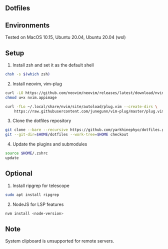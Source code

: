 Dotfiles
---

## Environments

Tested on MacOS 10.15, Ubuntu 20.04, Ubuntu 20.04 (wsl)

## Setup

1. Install zsh and set it as the default shell

```bash
chsh -s $(which zsh)
```

2. Install neovim, vim-plug

```bash
curl -LO https://github.com/neovim/neovim/releases/latest/download/nvim.appimage
chmod u+x nvim.appimage

curl -fLo ~/.local/share/nvim/site/autoload/plug.vim --create-dirs \
    https://raw.githubusercontent.com/junegunn/vim-plug/master/plug.vim
```

3. Clone the dotfiles repository

```bash
git clone --bare --recursive https://github.com/yarkhinephyo/dotfiles.git $HOME/dotfiles
git --git-dir=$HOME/dotfiles --work-tree=$HOME checkout
```

4. Update the plugins and submodules

```bash
source $HOME/.zshrc
update
```

## Optional

1. Install ripgrep for telescope

```bash
sudo apt install ripgrep
```

2. NodeJS for LSP features

```bash
nvm install <node-version>
```

## Note

System clipboard is unsupported for remote servers.

